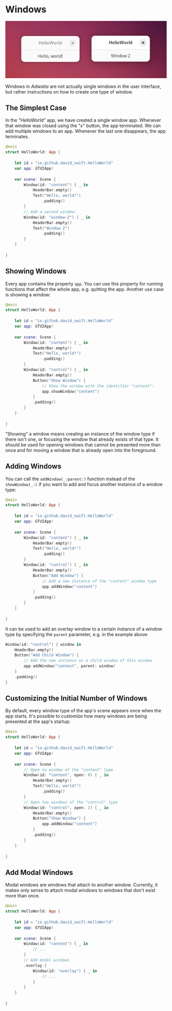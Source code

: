 # Windows

![Multiple windows in an app built with _Adwaita_][image-1]

Windows in _Adwaita_ are not actually single windows in the user interface,
but rather instructions on how to create one type of window.

## The Simplest Case
In the "HelloWorld" app, we have created a single window app.
Whenever that window was closed using the "x" button, the app terminated.
We can add multiple windows to an app. 
Whenever the last one disappears, the app terminates.
```swift
@main
struct HelloWorld: App {

    let id = "io.github.david_swift.HelloWorld"
    var app: GTUIApp!

    var scene: Scene {
        Window(id: "content") { _ in
            HeaderBar.empty()
            Text("Hello, world!")
                .padding()
        }
        // Add a second window:
        Window(id: "window-2") { _ in
            HeaderBar.empty()
            Text("Window 2")
                .padding()
        }
    }

}
```

## Showing Windows
Every app contains the property `app`. 
You can use this property for running functions that affect the whole app, e.g. quitting the app.
Another use case is showing a window:
```swift
@main
struct HelloWorld: App {

    let id = "io.github.david_swift.HelloWorld"
    var app: GTUIApp!

    var scene: Scene {
        Window(id: "content") { _ in
            HeaderBar.empty()
            Text("Hello, world!")
                .padding()
        }
        Window(id: "control") { _ in
            HeaderBar.empty()
            Button("Show Window") {
                // Show the window with the identifier "content":
                app.showWindow("content")
            }
            .padding()
        }
    }

}
```
"Showing" a window means creating an instance of the window type if there isn't one,
or focusing the window that already exists of that type.
It should be used for opening windows that cannot be presented more than once
and for moving a window that is already open into the foreground.

## Adding Windows
You can call the `addWindow(_:parent:)` function instead of the `showWindow(_:)`
if you want to add and focus another instance of a window type:
```swift
@main
struct HelloWorld: App {

    let id = "io.github.david_swift.HelloWorld"
    var app: GTUIApp!

    var scene: Scene {
        Window(id: "content") { _ in
            HeaderBar.empty()
            Text("Hello, world!")
                .padding()
        }
        Window(id: "control") { _ in
            HeaderBar.empty()
            Button("Add Window") {
                // Add a new instance of the "content" window type
                app.addWindow("content")
            }
            .padding()
        }
    }

}
```
It can be used to add an overlay window to a certain instance of a window type
by specifying the `parent` parameter, e.g. in the example above:
```swift
Window(id: "control") { window in
    HeaderBar.empty()
    Button("Add Child Window") {
        // Add the new instance as a child window of this window
        app.addWindow("content", parent: window)
    }
    .padding()
}
```

## Customizing the Initial Number of Windows
By default, every window type of the app's scene appears once when the app starts.
It's possible to customize how many windows are being presented at the app's startup:
```swift
@main
struct HelloWorld: App {

    let id = "io.github.david_swift.HelloWorld"
    var app: GTUIApp!

    var scene: Scene {
        // Open no window of the "content" type
        Window(id: "content", open: 0) { _ in
            HeaderBar.empty()
            Text("Hello, world!")
                .padding()
        }
        // Open two windows of the "control" type
        Window(id: "control", open: 2) { _ in
            HeaderBar.empty()
            Button("Show Window") {
                app.addWindow("content")
            }
            .padding()
        }
    }

}
```

## Add Modal Windows
Modal windows are windows that attach to another window.
Currently, it makes only sense to attach modal windows to windows that don't exist more than once.
```swift
@main
struct HelloWorld: App {

    let id = "io.github.david_swift.HelloWorld"
    var app: GTUIApp!

    var scene: Scene {
        Window(id: "content") { _ in
            // ...
        }
        // Add modal windows
        .overlay {
            Window(id: "overlay") { _ in
                // ...
            }
        }
    }

}
```

[image-1]: ../../Icons/TwoWindows.png
